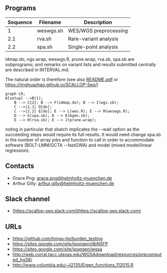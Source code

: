 ## Programs

| Sequence | Filename  | Description           |
| ---------|---------- | --------------------- |
| 1        | weswgs.sh | WES/WGS preprocessing |
| 2.1      | rva.sh    | Rare-variant analysis |
| 2.2      | spa.sh    | Single-point analysis |

idmap.do, ngs.wrap, weswgs.R, prune.wrap, rva.sb, spa.sb are subprograms; and remarks on variant lists and results submitted centrally are described in INTERVAL.md.

The natural order is therefore (see also [README.pdf](README.pdf) or https://jinghuazhao.github.io/SCALLOP-Seq/)

```mermaid
graph LR;
A[setup] -->B(1);
    B --> C{2}; B --> F(idmap.do); B --> I(wgs.sb);
    C -->|2,1| D[do];
    C -->|2.2| E[do]; E --> L(wes.R); E --> M(weswgs.R);
    D --> G(spa.sb); D --> K(bgen.sb);
    E --> H(rva.sb); E --> J(prune.wrap);

```

noting in particular that sbatch implicates the --wait option as the succeeding steps would require its full results. It would need change spa.sb in
the number of array jobs and function to call in order to accommodate software (BOLT-LMM/GCTA --fastGWA) and model (mixed model/linear regression).

## Contacts

* Grace Png: grace.png@helmholtz-muenchen.de
* Arthur Gilly: arthur.gilly@helmholtz-muenchen.de

## Slack channel

* [https://scallop-seq.slack.com](https://scallop-seq.slack.com)

## URLs

* https://github.com/hmgu-itg/burden_testing
* https://sites.google.com/site/jpopgen/dbNSFP
* https://sites.google.com/site/jpopgen/wgsa
* http://web.corral.tacc.utexas.edu/WGSAdownload/resources/precomputed_hg38/
* http://www.columbia.edu/~ii2135/Eigen_functions_112015.R

